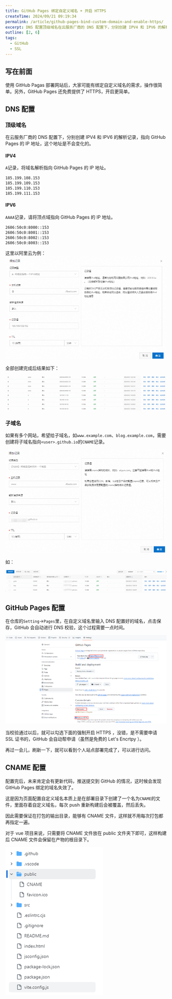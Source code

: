 ```yaml
---
title: GitHub Pages 绑定自定义域名 + 开启 HTTPS
createTime: 2024/09/21 09:19:34
permalink: /article/github-pages-bind-custom-domain-and-enable-https/
excerpt: DNS 配置顶级域名在云服务厂商的 DNS 配置下，分别创建 IPV4 和 IPV6 的解析记录，指向 GitHub Pages 的 IP 地址，这个地址是不会变化的。IPV4A记录，将域名解析指向 GitHub Pages 的 IP 地址。185.199.108.153 185.199.10...
outline: [2, 6]
tags:
  - GitHub
  - SSL
---
```

## 写在前面
使用 GitHub Pagas 部署网站后，大家可能有绑定自定义域名的需求，操作很简单。另外，GitHub Pages 还免费提供了 HTTPS，开启更简单。

## DNS 配置
### 顶级域名
在云服务厂商的 DNS 配置下，分别创建 IPV4 和 IPV6 的解析记录，指向 GitHub Pages 的 IP 地址，这个地址是不会变化的。

#### IPV4
`A`记录，将域名解析指向 GitHub Pages 的 IP 地址。

```shell
185.199.108.153
185.199.109.153
185.199.110.153
185.199.111.153
```

#### IPV6
`AAAA`记录，请将顶点域指向 GitHub Pages 的 IP 地址。

```shell
2606:50c0:8000::153
2606:50c0:8001::153
2606:50c0:8002::153
2606:50c0:8003::153
```

这里以阿里云为例：![](../.vuepress/public/images/1726916924438-47587b3a-ba17-4b44-b0f6-d9d4fd1ae24c.png)

全部创建完成后结果如下：

![](../.vuepress/public/images/1726916896002-25b81a4a-95e4-451c-ac2f-0d3991afa141.png)

### 子域名
如果有多个网站，希望给子域名，如`www.example.com`、`blog.example.com`，需要创建将子域名指向`<user>.github.io`的`CNAME`记录。

![](../.vuepress/public/images/1726917247088-01c28054-7d04-4f25-a9c2-1308e3db574c.png)

如：

![](../.vuepress/public/images/1726917146885-29e1f3d9-83a4-4da3-832c-198b39e18d12.png)



## GitHub Pages 配置
在仓库的`Setting`->`Pages`里，在自定义域名里输入 DNS 配置好的域名，点击保存，GitHub 会自动进行 DNS 校验，这个过程需要一点时间。

![](../.vuepress/public/images/1726917349258-5a17f6d5-d799-4a85-abdc-e4028c62d428.png)

当校验通过以后，就可以勾选下面的强制开启 HTTPS ，没错，是不需要申请 SSL 证书的，GitHub 会自动帮申请（虽然是免费的 Let's Encrtpy ）。

再过一会儿，刷新一下，就可以看到个人站点部署完成了，可以进行访问。

## CNAME 配置
配置完后，未来肯定会有更新代码，推送提交到 GitHub 的情况，这时候会发现 GitHub Pages 绑定的域名失效了。

这是因为页面配置自定义域名本质上是在部署目录下创建了一个名为`CNAME`的文件，里面存着自定义域名，每次 push 重新构建后会被覆盖，然后丢失。

因此需要保证在打包的输出目录，能够有 CNAME 文件，这样就不用每次打包都再指定一遍。

对于 vue  项目来说，只需要将 CNAME 文件放在 public 文件夹下即可，这样构建后 CNAME 文件会保留在产物的根目录下。

![](../.vuepress/public/images/1726917946991-6d7ed738-f969-4b84-ab61-99a1e878ab5b.png)

